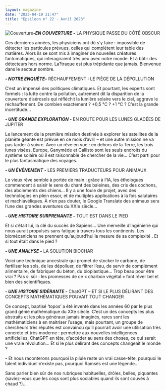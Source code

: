 ```yaml
---
layout: magazine
date: "2023-04-19 21:47"
title: "Epsiloon n° 22 - Avril 2023"
---
```

![Couverture](/img/epsiloon-22.jpg)**-_EN COUVERTURE_  -** LA PHYSIQUE PASSE DU CÔTÉ OBSCUR

Ces dernières années, les physiciens ont dû s’y faire : impossible de détecter les particules prévues, celles qui complètent leur table des matières. Alors ils se sont mis à imaginer de nouvelles créatures fantomatiques, qui interagiraient très peu avec notre monde. Et à bâtir des détecteurs hors norme. La?traque est plus trépidante que jamais. Bienvenue dans le secteur sombre.

**_- NOTRE ENQUÊTE_-** RÉCHAUFFEMENT : LE PIÈGE DE LA DÉPOLLUTION

C’est un impensé des politiques climatiques. Et pourtant, les experts sont formels : la lutte contre la pollution, autrement dit la disparition de la couverture d’aérosols qui réfléchit la lumière solaire vers le ciel, aggrave le réchauffement. De combien exactement ? +0,5 °C ? +1 °C ? C’est la grande incertitude…

**_- UNE GRANDE EXPLORATION_  -** EN ROUTE POUR LES LUNES GLACÉES DE JUPITER

Le lancement de la première mission destinée à explorer les satellites de la planète géante est prévue en ce mois d’avril – et une autre mission ne va pas tarder à suivre. Avec un rêve en vue : en dehors de la Terre, les trois lunes visées, Europe, Ganymède et Callisto sont les seuls endroits du système solaire où il est raisonnable de chercher de la vie… C’est parti pour le plus fantasmatique des voyages.

**_- UN ÉVÉNEMENT_  -** LES PREMIERS TRADUCTEURS POUR ANIMAUX

Le vieux rêve semble à portée de main : grâce à l’IA, les éthologues commencent à saisir le sens du chant des baleines, des cris des cochons, des aboiements des chiens… Il y a une foule de projet, avec des technologies en plein essor, et de multiples applications à la fois salutaires et machiavéliques. À n’en pas douter, le Google Translate des animaux sera l’une des grandes aventures du XXIe siècle…

**_- UNE HISTOIRE SURPRENANTE_  -** TOUT EST DANS LE PIED

Et si c’était lui, la clé du succès de Sapiens… Une merveille d’ingénierie qui nous aurait propulsés sans fatigue à travers tous les continents. Les biomécaniciens ne prennent qu’aujourd’hui la mesure de sa complexité . Et si tout était dans le pied ?

**_- UNE ANALYSE_  -** LA SOLUTION BIOCHAR

Voici une technique ancestrale qui promet de stocker le carbone, de fertiliser les sols, de les dépolluer, de filtrer l’eau, de servir de complément alimentaire, de fabriquer du béton, du bioplastique… Trop beau pour être vrai ? Pas si sûr : les promesses de ce « charbon végétal » font rêver bel et bien des scientifiques.

**_- UNE HISTOIRE SIDÉRANTE_  -** ChatGPT – ET SI LE PLUS DÉLIRANT DES CONCEPTS MATHÉMATIQUES POUVAIT TOUT CHANGER

Ce concept, baptisé ‘topos’ a été inventé dans les années 60 par le plus grand génie mathématique du XXe siècle. C’est un des concepts les plus abstraits et les plus généraux jamais imaginés, rares sont les mathématiciens à en maitriser l’usage, mais pourtant, un groupe de chercheurs très réputés est convaincu qu’il pourrait avoir une utilisation très concrète et très moderne : permettre aux nouvelles intelligences artificielles, ChatGPT en tête, d’accéder au sens des choses, ce qui serait une vraie révolution… Et si le plus délirant des concepts changeait le monde ?

**-** Et nous raconterons pourquoi la pilule reste un vrai casse-tête, pourquoi le talent individuel n’existe pas, pourquoi Ramsès est une légende… 

Sans parler bien sûr de nos rubriques habituelles, drôles, belles, piquantes (saviez-vous que les coqs sont plus sociables quand ils sont couvés à chaud ?)…